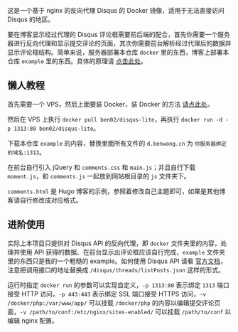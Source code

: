 这是一个基于 nginx 的反向代理 Disqus 的 Docker 镜像，适用于无法直接访问 Disqus 的地区。

要在博客显示经过代理的 Disqus 评论框需要前后端的配合，首先你需要一个服务器进行反向代理和显示提交评论的页面，其次你需要前台解析经过代理后的数据并显示评论框结构。简单来说，服务器部署本仓库 `docker` 里的东西，博客上部署本仓库 `example` 里的东西。具体的原理请 [点击此处](https://medium.com/cnhinata/disqus-api-%E5%8F%8D%E5%90%91%E4%BB%A3%E7%90%86-70d11d8e39af?source=collection_home---2------4---------------------)。

## 懒人教程

首先需要一个 VPS，然后上面要装 Docker，装 Docker 的方法 [请点此处](https://yeasy.gitbooks.io/docker_practice/content/install/)。

然后在 VPS 上执行 `docker pull ben02/disqus-lite`，再执行 `docker run -d -p 1313:80 ben02/disqus-lite`。

下载本仓库 `example` 的内容，替换里面所有文件的 `d.benwong.cn` 为 `你服务器绑定的域名:1313`。

在前台自行引入 jQuery 和 `comments.css` 和 `main.js`；并且自行下载 `moment.js`，和 `comments.js` 一起放到网站根目录的 `js` 文件夹下。

`comments.html` 是 Hugo 博客的示例，参照着修改自己主题即可，如果是其他博客请自行修改成对应格式。

## 进阶使用

实际上本项目只提供对 Disqus API 的反向代理，即 `docker` 文件夹里的内容，处理并使用 API 获得的数据、在前台显示出评论框应该自行完成，`example` 文件夹里的东西只是我的一个粗糙的 example。如何使用 Disqus API 请看 [官方文档](https://disqus.com/api/docs/)，注意把调用接口的地址替换成 `/disqus/threads/listPosts.json` 这样的形式。

运行时指定 `docker run` 的参数可以实现自定义，`-p 1313:80` 表示绑定 `1313` 端口接受 HTTP 访问，`-p 443:443` 表示绑定 SSL 端口接受 HTTPS 访问，`-v /docker/php:/var/www/app/` 可以挂载 `/docker/php` 的内容以编辑提交评论页面，`-v /path/to/conf:/etc/nginx/sites-enabled/` 可以挂载 `/path/to/conf` 以编辑 nginx 配置。
